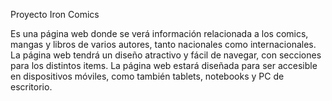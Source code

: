 Proyecto Iron Comics

Es una página web donde se verá información relacionada a los comics, mangas y libros de varios autores, tanto nacionales como internacionales.
La página web tendrá un diseño atractivo y fácil de navegar, con secciones para los distintos items.
La página web estará diseñada para ser accesible en dispositivos móviles, como también tablets, notebooks y PC de escritorio.